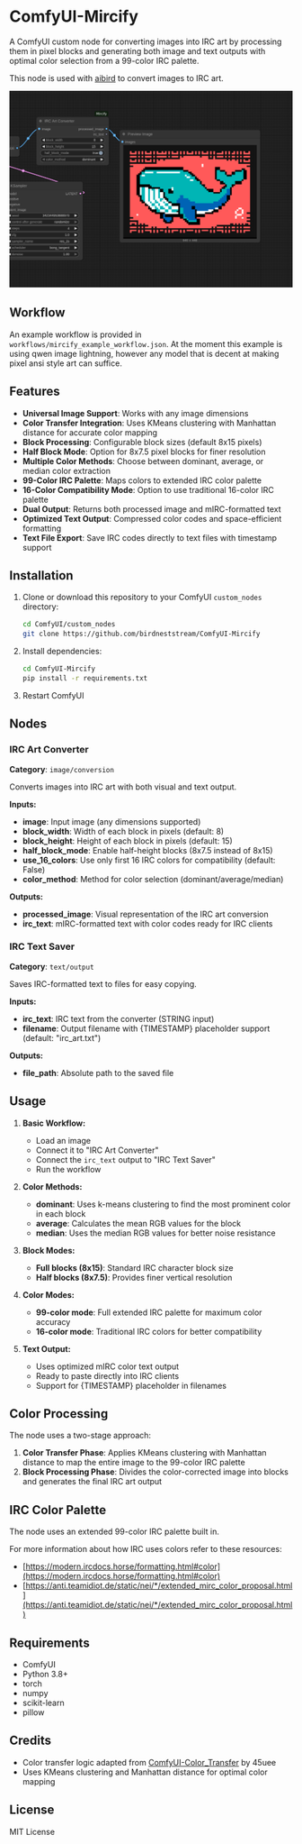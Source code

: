 # ComfyUI-Mircify

A ComfyUI custom node for converting images into IRC art by processing them in pixel blocks and generating both image and text outputs with optimal color selection from a 99-color IRC palette.

This node is used with [aibird](https://github.com/birdneststream/aibird) to convert images to IRC art.

![Workflow Example](workflows/screenshot.png)

## Workflow

An example workflow is provided in `workflows/mircify_example_workflow.json`. At the moment this example is using qwen image lightning, however any model that is decent at making pixel ansi style art can suffice.

## Features

- **Universal Image Support**: Works with any image dimensions
- **Color Transfer Integration**: Uses KMeans clustering with Manhattan distance for accurate color mapping
- **Block Processing**: Configurable block sizes (default 8x15 pixels)
- **Half Block Mode**: Option for 8x7.5 pixel blocks for finer resolution
- **Multiple Color Methods**: Choose between dominant, average, or median color extraction
- **99-Color IRC Palette**: Maps colors to extended IRC color palette
- **16-Color Compatibility Mode**: Option to use traditional 16-color IRC palette
- **Dual Output**: Returns both processed image and mIRC-formatted text
- **Optimized Text Output**: Compressed color codes and space-efficient formatting
- **Text File Export**: Save IRC codes directly to text files with timestamp support

## Installation

1. Clone or download this repository to your ComfyUI `custom_nodes` directory:
   ```bash
   cd ComfyUI/custom_nodes
   git clone https://github.com/birdneststream/ComfyUI-Mircify
   ```

2. Install dependencies:
   ```bash
   cd ComfyUI-Mircify
   pip install -r requirements.txt
   ```

3. Restart ComfyUI

## Nodes

### IRC Art Converter
**Category**: `image/conversion`

Converts images into IRC art with both visual and text output.

**Inputs:**
- **image**: Input image (any dimensions supported)
- **block_width**: Width of each block in pixels (default: 8)
- **block_height**: Height of each block in pixels (default: 15)
- **half_block_mode**: Enable half-height blocks (8x7.5 instead of 8x15)
- **use_16_colors**: Use only first 16 IRC colors for compatibility (default: False)
- **color_method**: Method for color selection (dominant/average/median)

**Outputs:**
- **processed_image**: Visual representation of the IRC art conversion
- **irc_text**: mIRC-formatted text with color codes ready for IRC clients

### IRC Text Saver
**Category**: `text/output`

Saves IRC-formatted text to files for easy copying.

**Inputs:**
- **irc_text**: IRC text from the converter (STRING input)
- **filename**: Output filename with {TIMESTAMP} placeholder support (default: "irc_art.txt")

**Outputs:**
- **file_path**: Absolute path to the saved file

## Usage

1. **Basic Workflow:**
   - Load an image
   - Connect it to "IRC Art Converter"
   - Connect the `irc_text` output to "IRC Text Saver"
   - Run the workflow

2. **Color Methods:**
   - **dominant**: Uses k-means clustering to find the most prominent color in each block
   - **average**: Calculates the mean RGB values for the block
   - **median**: Uses the median RGB values for better noise resistance

3. **Block Modes:**
   - **Full blocks (8x15)**: Standard IRC character block size
   - **Half blocks (8x7.5)**: Provides finer vertical resolution

4. **Color Modes:**
   - **99-color mode**: Full extended IRC palette for maximum color accuracy
   - **16-color mode**: Traditional IRC colors for better compatibility

5. **Text Output:**
   - Uses optimized mIRC color text output
   - Ready to paste directly into IRC clients
   - Support for {TIMESTAMP} placeholder in filenames

## Color Processing

The node uses a two-stage approach:

1. **Color Transfer Phase**: Applies KMeans clustering with Manhattan distance to map the entire image to the 99-color IRC palette
2. **Block Processing Phase**: Divides the color-corrected image into blocks and generates the final IRC art output

## IRC Color Palette

The node uses an extended 99-color IRC palette built in.

For more information about how IRC uses colors refer to these resources:

- [https://modern.ircdocs.horse/formatting.html#color](https://modern.ircdocs.horse/formatting.html#color)
- [https://anti.teamidiot.de/static/nei/*/extended_mirc_color_proposal.html](https://anti.teamidiot.de/static/nei/*/extended_mirc_color_proposal.html)

## Requirements

- ComfyUI
- Python 3.8+
- torch
- numpy
- scikit-learn
- pillow

## Credits

- Color transfer logic adapted from [ComfyUI-Color_Transfer](https://github.com/45uee/ComfyUI-Color_Transfer) by 45uee
- Uses KMeans clustering and Manhattan distance for optimal color mapping

## License

MIT License